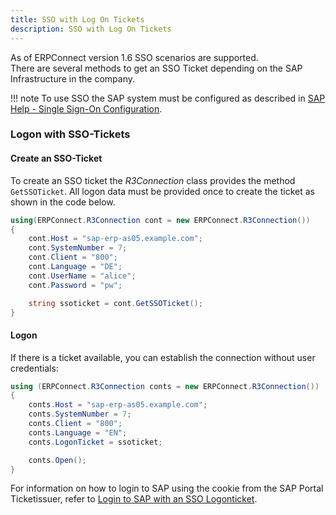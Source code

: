 ```yaml
---
title: SSO with Log On Tickets
description: SSO with Log On Tickets
---
```


As of ERPConnect version 1.6 SSO scenarios are supported.<br>
There are several methods to get an SSO Ticket depending on the SAP Infrastructure in the company. 

!!! note
    To use SSO the SAP system must be configured as described in [SAP Help - Single Sign-On Configuration](https://help.sap.com/doc/saphelp_nw75/7.5.5/en-US/48/ca0fe42fbb5c97e10000000a42189d/content.htm?no_cache=true).

### Logon with SSO-Tickets

#### Create an SSO-Ticket
To create an SSO ticket the *R3Connection* class provides the method `GetSSOTicket`. 
All logon data must be provided once to create the ticket as shown in the code below.

```csharp linenums="1"
using(ERPConnect.R3Connection cont = new ERPConnect.R3Connection())
{
    cont.Host = "sap-erp-as05.example.com";
    cont.SystemNumber = 7;
    cont.Client = "800";
    cont.Language = "DE";
    cont.UserName = "alice";
    cont.Password = "pw";

    string ssoticket = cont.GetSSOTicket();
}
```

#### Logon
If there is a ticket available, you can establish the connection without user credentials:

```csharp linenums="1"
using (ERPConnect.R3Connection conts = new ERPConnect.R3Connection())
{
    conts.Host = "sap-erp-as05.example.com";
    conts.SystemNumber = 7;
    conts.Client = "800";
    conts.Language = "EN";
    conts.LogonTicket = ssoticket;

    conts.Open();
}
```

For information on how to login to SAP using the cookie from the SAP Portal Ticketissuer, refer to [Login to SAP with an SSO Logonticket](https://kb.theobald-software.com/erpconnect-samples/login-to-sap-with-an-sso-logonticket).

